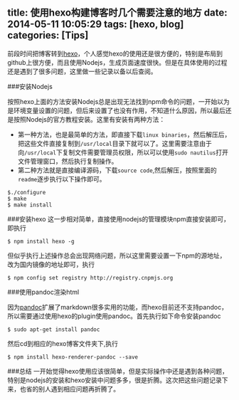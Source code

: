 title: 使用hexo构建博客时几个需要注意的地方
date: 2014-05-11 10:05:29
tags: [hexo, blog]
categories: [Tips]
---

前段时间把博客转到[hexo](http://hexo.io/)，个人感觉hexo的使用还是很方便的，特别是布局到github上很方便，而且使用Nodejs，生成页面速度很快。但是在具体使用的过程还是遇到了很多问题，这里做一些记录以备以后查阅。

###安装Nodejs

按照hexo上面的方法安装Nodejs总是出现无法找到npm命令的问题，一开始以为是环境变量设置的问题，但后来设置了也没有作用，不知道什么原因，所以最后还是按照Nodejs的官方教程安装。这里有安装有两种方法：

* 第一种方法，也是最简单的方法，即直接下载`linux binaries`，然后解压后，把这些文件直接复制到`/usr/local`目录下就可以了。这里需要注意由于向`/usr/local`下复制文件需要管理员权限，所以可以使用`sudo nautilus`打开文件管理窗口，然后执行复制操作。
* 第二种方法就是直接编译源码，下载`source code`,然后解压，按照里面的`readme`逐步执行以下操作即可。

```
$./configure
$ make
$ make install
```

<!--more-->
###安装hexo
这一步相对简单，直接使用nodejs的管理模块npm直接安装即可，即执行

```
$ npm install hexo -g
```

但似乎执行上述操作总会出现网络问题，所以这里需要设置一下npm的源地址，改为国内镜像的地址即可，执行

```
$ npm config set registry http://registry.cnpmjs.org 
```

###使用pandoc渲染html

因为[pandoc](http://pages.tzengyuxio.me/pandoc/)扩展了markdown很多实用的功能，而hexo目前还不支持pandoc，所以需要通过使用hexo的plugin使用pandoc。首先执行如下命令安装pandoc

```
$ sudo apt-get install pandoc
```

然后cd到相应的hexo博客文件夹下,执行

```
$ npm install hexo-renderer-pandoc --save
```

###总结
一开始觉得hexo使用应该很简单，但是实际操作中还是遇到各种问题，特别是nodejs的安装和hexo安装中问题多多，很是折腾。这次把这些问题记录下来，也省的别人遇到相应问题再折腾了。

